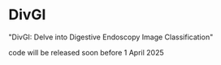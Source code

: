 # DivGI

"DivGI: Delve into Digestive Endoscopy Image Classification"

code will be released soon before 1 April 2025
